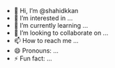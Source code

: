 - 👋 Hi, I’m @shahidkkan
- 👀 I’m interested in ...
- 🌱 I’m currently learning ...
- 💞️ I’m looking to collaborate on ...
- 📫 How to reach me ...
- 😄 Pronouns: ...
- ⚡ Fun fact: ...

<!---
shahidkkan/shahidkkan is a ✨ special ✨ repository because its `README.md` (this file) appears on your GitHub profile.
You can click the Preview link to take a look at your changes.
--->
